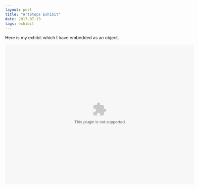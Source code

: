 ```yaml
---
layout: post
title: "ArtSteps Exhibit"
date: 2017-07-13
tags: exhibit
---
```

<div class="blurb">
	<p>Here is my exhibit which I have embedded as an object.</p>
	<object width="610" height="450" ><param name="movie" value="http://www.artsteps.com/3d/white_pack.swf" /><param name="quality" value="low" /><param name="flashVars" value="currentex=http%3a%2f%2fwww.artsteps.com%2fpages%2fexhibitionxml.aspx%3fexhibition%3d36449%26user%3dnhomenda%26room%3d&currentlang=2&applicationpath=http%3a%2f%2fwww.artsteps.com%2f3d%2f&roompath=http%3a%2f%2fwww.artsteps.com%2fpages%2froomxml.aspx%3fuser%3dnhomenda%26room%3d&firsttime=1&embed=1&currentroom=1"/><embed src="http://www.artsteps.com/3d/white_pack.swf" quality="low" flashVars="currentex=http%3a%2f%2fwww.artsteps.com%2fpages%2fexhibitionxml.aspx%3fexhibition%3d36449%26user%3dnhomenda%26room%3d&currentlang=2&applicationpath=http%3a%2f%2fwww.artsteps.com%2f3d%2f&roompath=http%3a%2f%2fwww.artsteps.com%2fpages%2froomxml.aspx%3fuser%3dnhomenda%26room%3d&firsttime=1&embed=1&currentroom=1" width="610" height="450" /></object>
</div><!-- /.blurb -->
